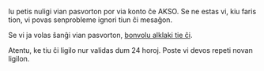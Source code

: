 Iu petis nuligi vian pasvorton por via konto ĉe AKSO. Se ne estas vi, kiu faris tion, vi povas senprobleme ignori tiun ĉi mesaĝon.

Se vi ja volas ŝanĝi vian pasvorton, [bonvolu alklaki tie ĉi]({{#url}}/nova_pasvorto/{{../code}}/{{../key}}{{/url}}).

Atentu, ke tiu ĉi ligilo nur validas dum 24 horoj. Poste vi devos repeti novan ligilon.